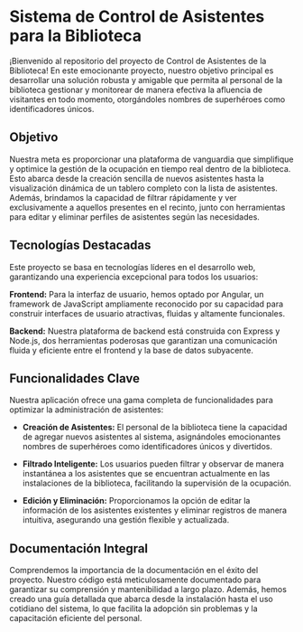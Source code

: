 # Sistema de Control de Asistentes para la Biblioteca

¡Bienvenido al repositorio del proyecto de Control de Asistentes de la Biblioteca! En este emocionante proyecto, nuestro objetivo principal es desarrollar una solución robusta y amigable que permita al personal de la biblioteca gestionar y monitorear de manera efectiva la afluencia de visitantes en todo momento, otorgándoles nombres de superhéroes como identificadores únicos.

## Objetivo

Nuestra meta es proporcionar una plataforma de vanguardia que simplifique y optimice la gestión de la ocupación en tiempo real dentro de la biblioteca. Esto abarca desde la creación sencilla de nuevos asistentes hasta la visualización dinámica de un tablero completo con la lista de asistentes. Además, brindamos la capacidad de filtrar rápidamente y ver exclusivamente a aquellos presentes en el recinto, junto con herramientas para editar y eliminar perfiles de asistentes según las necesidades.

## Tecnologías Destacadas

Este proyecto se basa en tecnologías líderes en el desarrollo web, garantizando una experiencia excepcional para todos los usuarios:

**Frontend:** Para la interfaz de usuario, hemos optado por Angular, un framework de JavaScript ampliamente reconocido por su capacidad para construir interfaces de usuario atractivas, fluidas y altamente funcionales.

**Backend:** Nuestra plataforma de backend está construida con Express y Node.js, dos herramientas poderosas que garantizan una comunicación fluida y eficiente entre el frontend y la base de datos subyacente.

## Funcionalidades Clave

Nuestra aplicación ofrece una gama completa de funcionalidades para optimizar la administración de asistentes:

- **Creación de Asistentes:** El personal de la biblioteca tiene la capacidad de agregar nuevos asistentes al sistema, asignándoles emocionantes nombres de superhéroes como identificadores únicos y divertidos.

- **Filtrado Inteligente:** Los usuarios pueden filtrar y observar de manera instantánea a los asistentes que se encuentran actualmente en las instalaciones de la biblioteca, facilitando la supervisión de la ocupación.

- **Edición y Eliminación:** Proporcionamos la opción de editar la información de los asistentes existentes y eliminar registros de manera intuitiva, asegurando una gestión flexible y actualizada.
## Documentación Integral

Comprendemos la importancia de la documentación en el éxito del proyecto. Nuestro código está meticulosamente documentado para garantizar su comprensión y mantenibilidad a largo plazo. Además, hemos creado una guía detallada que abarca desde la instalación hasta el uso cotidiano del sistema, lo que facilita la adopción sin problemas y la capacitación eficiente del personal.
